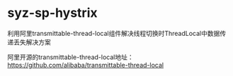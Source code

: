 # syz-sp-hystrix
利用阿里transmittable-thread-local组件解决线程切换时ThreadLocal中数据传递丢失解决方案

阿里开源的transmittable-thread-local地址：https://github.com/alibaba/transmittable-thread-local
